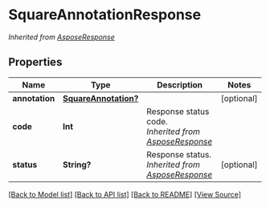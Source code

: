 # SquareAnnotationResponse


*Inherited from [AsposeResponse](AsposeResponse.md)*
## Properties
Name | Type | Description | Notes
------------ | ------------- | ------------- | -------------
**annotation** | [**SquareAnnotation?**](SquareAnnotation.md) |  | [optional]
**code** | **Int** | Response status code.<br />*Inherited from [AsposeResponse](AsposeResponse.md)* | 
**status** | **String?** | Response status.<br />*Inherited from [AsposeResponse](AsposeResponse.md)* | [optional]

[[Back to Model list]](../README.md#documentation-for-models) [[Back to API list]](../README.md#documentation-for-api-endpoints) [[Back to README]](../README.md) [[View Source]](../src/models/SquareAnnotationResponse.ts)


